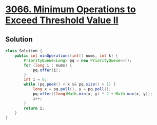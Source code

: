 # [3066. Minimum Operations to Exceed Threshold Value II](https://leetcode.com/problems/minimum-operations-to-exceed-threshold-value-ii/)

## Solution
```java
class Solution {
    public int minOperations(int[] nums, int k) {
        PriorityQueue<Long> pq = new PriorityQueue<>();
        for (long i : nums) {
            pq.offer(i);
        }
        int i = 0;
        while (pq.peek() < k && pq.size() > 1) {
            long x = pq.poll(), y = pq.poll();
            pq.offer((long)Math.min(x, y) * 2 + Math.max(x, y));
            i++;
        }
        return i;
    }
}
```
